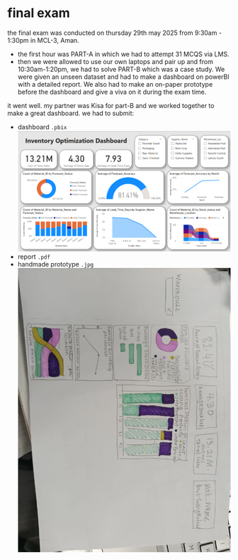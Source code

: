 # final exam
the final exam was conducted on thursday 29th may 2025 from 9:30am - 1:30pm in MCL-3, Aman. 
- the first hour was PART-A in which we had to attempt 31 MCQS via LMS. 
- then we were allowed to use our own laptops and pair up and from 10:30am-1:20pm, we had to solve PART-B which was a case study. We were given an unseen dataset and had to make a dashboard on powerBI with a detailed report. We also had to make an on-paper prototype before the dashboard and give a viva on it during the exam time.

it went well. my partner was Kisa for part-B and we worked together to make a great dashboard. we had to submit:
- dashboard `.pbix`
![Dashboard](images/dashboard.png)
- report `.pdf`
- handmade prototype `.jpg`
![Prototype](images/prototype.jpg)